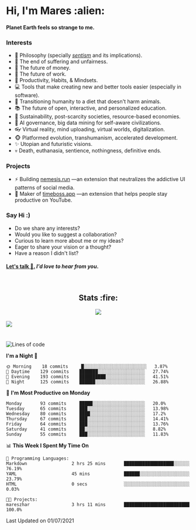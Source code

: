 <h1>Hi, I'm Mares :alien:</h1>

#### Planet Earth feels so strange to me.

### **Interests**

- 🌊 Philosophy (specially [_sentism_][sentismmedium] and its implications).
- 🎯 The end of suffering and unfairness.
- 💸 The future of money.
- 💼 The future of work.
- 🧠 Productivity, Habits, & Mindsets.
- 💻 Tools that make creating new and better tools easier (especially in software).
- 🥗 Transitioning humanity to a diet that doesn't harm animals.
- 📚 The future of open, interactive, and personalized education.
- 🌱 Sustainability, post-scarcity societies, resource-based economies.
- 🤖 AI governance, big data mining for self-aware civilizations.
- 👓 Virtual reality, mind uploading, virtual worlds, digitalization.
- 🐵 Platformed evolution, transhumanism, accelerated development.
- ✨ Utopian and futuristic visions.
- 💀 Death, euthanasia, sentience, nothingness, definitive ends.


### **Projects**

- ⚡ Building [nemesis.run](https://nemesis.run) —an extension that neutralizes the addictive UI patterns of social media.
- 💎 Maker of [timeboss.app](https://timeboss.app) —an extension that helps people stay productive on YouTube.


### **Say Hi :)**

- Do we share any interests?
- Would you like to suggest a collaboration?
- Curious to learn more about me or my ideas?
- Eager to share your vision or a thought?
- Have a reason I didn't list?

#### [Let's talk :wave:.](mailto:mareszhar@gmail.com) _I'd love to hear from you_.

[sentismmedium]: https://medium.com/@mareszhar/born-a-prisoner-a-reflection-about-life-its-struggles-and-a-plan-to-escape-d8566ce9b026

<br>

<h2 align="center">Stats :fire:</h2>

<div align="center">
  <img src="https://github-readme-streak-stats.herokuapp.com?user=mareszhar&theme=black-ice&hide_border=true&stroke=FFFFFF15&ring=DF8FFE&fire=DF8FFE&currStreakLabel=DF8FFE&background=3A3B4BC0&currStreakNum=86FFAB">
</div>

<br>

<img src="https://activity-graph.herokuapp.com/graph?username=mareszhar&theme=nord&bg_color=00000000&color=979797&line=DF8FFE&point=00000000&area=true&hide_border=true">

<br>

<h1></h1>

<!--START_SECTION:waka-->
![Lines of code](https://img.shields.io/badge/From%20Hello%20World%20I%27ve%20Written-106043%20lines%20of%20code-blue)

**I'm a Night 🦉** 

```text
🌞 Morning    18 commits     █░░░░░░░░░░░░░░░░░░░░░░░░   3.87% 
🌆 Daytime    129 commits    ███████░░░░░░░░░░░░░░░░░░   27.74% 
🌃 Evening    193 commits    ██████████░░░░░░░░░░░░░░░   41.51% 
🌙 Night      125 commits    ██████░░░░░░░░░░░░░░░░░░░   26.88%

```
📅 **I'm Most Productive on Monday** 

```text
Monday       93 commits     █████░░░░░░░░░░░░░░░░░░░░   20.0% 
Tuesday      65 commits     ███░░░░░░░░░░░░░░░░░░░░░░   13.98% 
Wednesday    80 commits     ████░░░░░░░░░░░░░░░░░░░░░   17.2% 
Thursday     67 commits     ███░░░░░░░░░░░░░░░░░░░░░░   14.41% 
Friday       64 commits     ███░░░░░░░░░░░░░░░░░░░░░░   13.76% 
Saturday     41 commits     ██░░░░░░░░░░░░░░░░░░░░░░░   8.82% 
Sunday       55 commits     ███░░░░░░░░░░░░░░░░░░░░░░   11.83%

```


📊 **This Week I Spent My Time On** 

```text
💬 Programming Languages: 
Markdown                 2 hrs 25 mins       ███████████████████░░░░░░   76.19% 
YAML                     45 mins             ██████░░░░░░░░░░░░░░░░░░░   23.79% 
HTML                     0 secs              ░░░░░░░░░░░░░░░░░░░░░░░░░   0.03%

🐱‍💻 Projects: 
mareszhar                3 hrs 11 mins       █████████████████████████   100.0%

```


 Last Updated on 01/07/2021
<!--END_SECTION:waka-->

